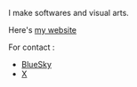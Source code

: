 I make softwares and visual arts.

Here's [my website](https://jujekebab.com)

For contact : 
- [BlueSky](https://bsky.app/profile/tofujlg.bsky.social)
- [X](https://x.com/jujekebab)
